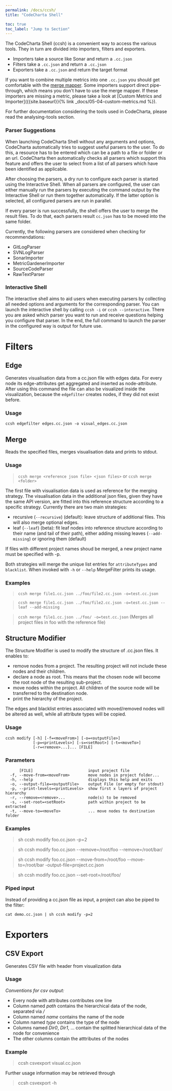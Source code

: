 ```yaml
---
permalink: /docs/ccsh/
title: "CodeCharta Shell"

toc: true
toc_label: "Jump to Section"
---
```


The CodeCharta Shell (ccsh) is a convenient way to access the various tools. They in turn are divided into importers, filters and exporters.

-   Importers take a source like Sonar and return a `.cc.json`
-   Filters take a `.cc.json` and return a `.cc.json`
-   Exporters take a `.cc.json` and return the target format

If you want to combine multiple metrics into one `.cc.json` you should get comfortable with the [merge mapper](#merge). Some importers support direct pipe-through, which means you don't have to use the merge mapper. If these importers are missing a metric, please take a look at [Custom Metrics and Importer]({{site.baseurl}}{% link _docs/05-04-custom-metrics.md %}).

For further documentation considering the tools used in CodeCharta, please read the analysing-tools section.

### Parser Suggestions

When launching CodeCharta Shell without any arguments and options, CodeCharta automatically tries to suggest useful parsers to the user.
To do this, a resource has to be entered which can be a path to a file or folder or an url.
CodeCharta then automatically checks all parsers which support this feature and offers the user to select from a list of all parsers which have been identified as applicable.

After choosing the parsers, a dry run to configure each parser is started using the Interactive Shell.
When all parsers are configured, the user can either manually run the parsers by executing the command output by the Interactive Shell or run them together automatically.
If the latter option is selected, all configured parsers are run in parallel.

If every parser is run successfully, the shell offers the user to merge the result files.
To do that, each parsers result `cc.json` has to be moved into the same folder.

Currently, the following parsers are considered when checking for recommendations:

-   GitLogParser
-   SVNLogParser
-   SonarImporter
-   MetricGardenerImporter
-   SourceCodeParser
-   RawTextParser

### Interactive Shell

The interactive shell aims to aid users when executing parsers by collecting all needed options and arguments for the corresponding parser.
You can launch the interactive shell by calling `ccsh -i` or `ccsh --interactive`.
There you are asked which parser you want to run and receive questions helping you configure that parser.
In the end, the full command to launch the parser in the configured way is output for future use.

# Filters

## Edge

Generates visualisation data from a cc.json file with edges data.
For every node its edge-attributes get aggregated and inserted as node-attribute.
After using this command the file can also be visualized inside the visualization, because the `edgefilter` creates nodes,
if they did not exist before.

### Usage

`ccsh edgefilter edges.cc.json -o visual_edges.cc.json`

## Merge

Reads the specified files, merges visualisation data and prints to stdout.

### Usage

> `ccsh merge <reference json file> <json files>`
> or
> `ccsh merge <folder>`

The first file with visualisation data is used as reference for the merging strategy.
The visualisation data in the additional
json files, given they have the same API version, are fitted into this reference structure according to a
specific strategy. Currently there are two main strategies:

-   recursive (`--recursive`) (default): leave structure of additional files. This will also merge optional edges.
-   leaf (`--leaf`) (beta): fit leaf nodes into reference structure according to their name (and tail of their path),
    either adding missing leaves (`--add-missing`) or ignoring them (default)

If files with different project names shoud be merged, a new project name must be specified with -p.

Both strategies will merge the unique list entries for `attributeTypes` and `blacklist`. When invoked with `-h` or `--help` MergeFilter prints its usage.

### Examples

> `ccsh merge file1.cc.json ../foo/file2.cc.json -o=test.cc.json`

> `ccsh merge file1.cc.json ../foo/file2.cc.json -o=test.cc.json --leaf --add-missing`

> `ccsh merge file1.cc.json ../foo/ -o=test.cc.json` (Merges all project files in foo with the reference file)

## Structure Modifier

The Structure Modifier is used to modify the structure of .cc.json files. It enables to:

-   remove nodes from a project. The resulting project will not include these nodes and their children.
-   declare a node as root. This means that the chosen node will become the root node of the resulting sub-project.
-   move nodes within the project. All children of the source node will be transferred to the destination node.
-   print the hierarchy of the project.

The edges and blacklist entries associated with moved/removed nodes will be altered as well, while all attribute types will be copied.

### Usage

```
ccsh modify [-h] [-f=<moveFrom>] [-o=<outputFile>]
            [-p=<printLevels>] [-s=<setRoot>] [-t=<moveTo>]
            [-r=<remove>...]... [FILE]
```

### Parameters

```
      [FILE]                        input project file
  -f, --move-from=<moveFrom>        move nodes in project folder...
  -h, --help                        displays this help and exits
  -o, --output-file=<outputFile>    output File (or empty for stdout)
  -p, --print-levels=<printLevels>  show first x layers of project hierarchy
  -r, --remove=<remove>...          node(s) to be removed
  -s, --set-root=<setRoot>          path within project to be extracted
  -t, --move-to=<moveTo>            ... move nodes to destination folder
```

### Examples

> sh ccsh modify foo.cc.json -p=2

> sh ccsh modify foo.cc.json --remove=/root/foo --remove=/root/bar/

> sh ccsh modify foo.cc.json --move-from=/root/foo --move-to=/root/bar -output-file=project.cc.json

> sh ccsh modify foo.cc.json --set-root=/root/foo/

### Piped input

Instead of providing a cc.json file as input, a project can also be piped to the filter:

```
cat demo.cc.json | sh ccsh modify -p=2
```

# Exporters

## CSV Export

Generates CSV file with header from visualization data

### Usage

_Conventions for csv output:_

-   Every node with attributes contributes one line
-   Column named _path_ contains the hierarchical data of the node, separated via _/_
-   Column named _name_ contains the name of the node
-   Column named _type_ contains the type of the node
-   Columns named _Dir0_, _Dir1_, ... contain the splitted hierarchical data of the node for convenience
-   The other columns contain the atttributes of the nodes

### Example

> ccsh csvexport visual.cc.json

Further usage information may be retrieved through

> ccsh csvexport -h
